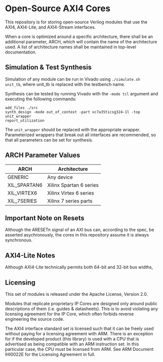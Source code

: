# Open-Source AXI4 Cores #

This repository is for storing open-source Verilog modules that use the AXI4, 
AXI4-Lite, and AXI4-Stream interfaces. 

When a core is optimized around a specific architecture, there shall be an 
additional parameter, ARCH, which will contain the name of the architecture 
used. A list of architecture names shall be maintained in top-level 
documentation.

## Simulation & Test Synthesis ##

Simulation of any module can be run in Vivado using `./simulate.sh unit_tb`, 
where unit_tb is replaced with the testbench name.

Synthesis can be tested by running Vivado with the `-mode tcl` argument and 
executing the following commands:

```
add_files ./src
synth_design -mode out_of_context -part xc7a35ticsg324-1l -top unit_wrapper
report_utilization
```

The `unit_wrapper` should be replaced with the appropriate wrapper. 
Parameterized wrappers that break out all interfaces are recommended, so that 
all parameters can be set for synthesis.

## ARCH Parameter Values ##

| ARCH         | Architecture            |
| ---          | ---                     |
| GENERIC      | Any device              |
| XIL_SPARTAN6 | Xilinx Spartan 6 series |
| XIL_VIRTEX6  | Xilinx Virtex 6 series  |
| XIL_7SERIES  | Xilinx 7 series parts   |

## Important Note on Resets ##

Although the ARESETn signal of an AXI bus can, according to the spec, be 
asserted asychronously, the cores in this repository assume it is always 
synchronous.

## AXI4-Lite Notes ##

Although AXI4-Lite technically permits both 64-bit and 32-bit bus widths, 

## Licensing ##

This set of modules is released under the Apache License, Version 2.0.

Modules that replicate proprietary IP Cores are designed only around public 
descriptions of them (i.e. guides & datasheets). This is to avoid violating any
licensing agreement for the IP Core, which often forbids reverse engineering the 
source code.

The AXI4 interface standard set is licensed such that it can be freely used 
without paying for a licensing agreement with ARM. There is an exception for if 
the developed product (this library) is used with a CPU that is advertised as 
being compatible with an ARM instruction set. In this particular case, the CPU 
must be licensed from ARM. See ARM Document IHI0022E for the Licensing Agreement 
in full.
